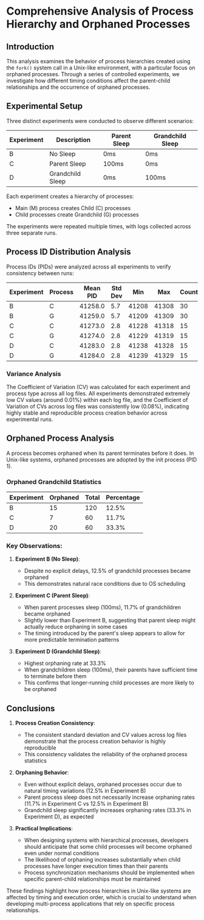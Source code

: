 # Comprehensive Analysis of Process Hierarchy and Orphaned Processes

## Introduction

This analysis examines the behavior of process hierarchies created using the `fork()` system call in a Unix-like environment, with a particular focus on orphaned processes. Through a series of controlled experiments, we investigate how different timing conditions affect the parent-child relationships and the occurrence of orphaned processes.

## Experimental Setup

Three distinct experiments were conducted to observe different scenarios:

| Experiment | Description | Parent Sleep | Grandchild Sleep |
|------------|-------------|--------------|------------------|
| B | No Sleep | 0ms | 0ms |
| C | Parent Sleep | 100ms | 0ms |
| D | Grandchild Sleep | 0ms | 100ms |

Each experiment creates a hierarchy of processes:
- Main (M) process creates Child (C) processes
- Child processes create Grandchild (G) processes

The experiments were repeated multiple times, with logs collected across three separate runs.

## Process ID Distribution Analysis

Process IDs (PIDs) were analyzed across all experiments to verify consistency between runs:

| Experiment | Process | Mean PID | Std Dev | Min | Max | Count |
|------------|---------|----------|---------|-----|-----|-------|
| B | C | 41258.0 | 5.7 | 41208 | 41308 | 30 |
| B | G | 41259.0 | 5.7 | 41209 | 41309 | 30 |
| C | C | 41273.0 | 2.8 | 41228 | 41318 | 15 |
| C | G | 41274.0 | 2.8 | 41229 | 41319 | 15 |
| D | C | 41283.0 | 2.8 | 41238 | 41328 | 15 |
| D | G | 41284.0 | 2.8 | 41239 | 41329 | 15 |

### Variance Analysis

The Coefficient of Variation (CV) was calculated for each experiment and process type across all log files. All experiments demonstrated extremely low CV values (around 0.01%) within each log file, and the Coefficient of Variation of CVs across log files was consistently low (0.08%), indicating highly stable and reproducible process creation behavior across experimental runs.

## Orphaned Process Analysis

A process becomes orphaned when its parent terminates before it does. In Unix-like systems, orphaned processes are adopted by the init process (PID 1).

### Orphaned Grandchild Statistics

| Experiment | Orphaned | Total | Percentage |
|------------|----------|-------|------------|
| B | 15 | 120 | 12.5% |
| C | 7 | 60 | 11.7% |
| D | 20 | 60 | 33.3% |

### Key Observations:

1. **Experiment B (No Sleep)**: 
   - Despite no explicit delays, 12.5% of grandchild processes became orphaned
   - This demonstrates natural race conditions due to OS scheduling

2. **Experiment C (Parent Sleep)**:
   - When parent processes sleep (100ms), 11.7% of grandchildren became orphaned
   - Slightly lower than Experiment B, suggesting that parent sleep might actually reduce orphaning in some cases
   - The timing introduced by the parent's sleep appears to allow for more predictable termination patterns

3. **Experiment D (Grandchild Sleep)**:
   - Highest orphaning rate at 33.3%
   - When grandchildren sleep (100ms), their parents have sufficient time to terminate before them
   - This confirms that longer-running child processes are more likely to be orphaned

## Conclusions

1. **Process Creation Consistency**: 
   - The consistent standard deviation and CV values across log files demonstrate that the process creation behavior is highly reproducible
   - This consistency validates the reliability of the orphaned process statistics

2. **Orphaning Behavior**:
   - Even without explicit delays, orphaned processes occur due to natural timing variations (12.5% in Experiment B)
   - Parent process sleep does not necessarily increase orphaning rates (11.7% in Experiment C vs 12.5% in Experiment B)
   - Grandchild sleep significantly increases orphaning rates (33.3% in Experiment D), as expected

3. **Practical Implications**:
   - When designing systems with hierarchical processes, developers should anticipate that some child processes will become orphaned even under normal conditions
   - The likelihood of orphaning increases substantially when child processes have longer execution times than their parents
   - Process synchronization mechanisms should be implemented when specific parent-child relationships must be maintained

These findings highlight how process hierarchies in Unix-like systems are affected by timing and execution order, which is crucial to understand when developing multi-process applications that rely on specific process relationships.